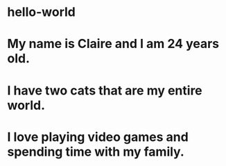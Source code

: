 # hello-world
# My name is Claire and I am 24 years old. 
# I have two cats that are my entire world.
# I love playing video games and spending time with my family.
